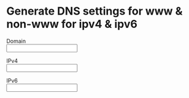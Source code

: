 <h1>Generate DNS settings for www & non-www for ipv4 & ipv6</h1>
<form>
	<p>
		<label>
			Domain <br>
			<input type="text" oninput="fillDNS()" name="domain" autocomplete="off">
		</label>
	</p>
	<p>
		<label>
			IPv4 <br>
			<input type="text" oninput="fillDNS()" name="ipv4" autocomplete="off">
		</label>
	</p>
	<p>
		<label>
			IPv6 <br>
			<input type="text" oninput="fillDNS()" name="ipv6" autocomplete="off">
		</label>
	</p>
</form>

<code>

</code>



<script>
	function fillDNS() {
		var domain = document.forms[0].elements.domain.value;
		var ipv4 = document.forms[0].elements.ipv4.value;
		var ipv6 = document.forms[0].elements.ipv6.value;

		if(domain) {
			document.getElementsByTagName('code')[0].innerHTML = "";
			if(ipv4){
				document.getElementsByTagName('code')[0].innerHTML += `${domain}.     A    ${ipv4}<br>`.replaceAll(' ', '&nbsp');
				document.getElementsByTagName('code')[0].innerHTML += `www.${domain}. A    ${ipv4}<br>`.replaceAll(' ', '&nbsp');
			}
			if(ipv6) {
				document.getElementsByTagName('code')[0].innerHTML += `${domain}.     AAAA ${ipv6}<br>`.replaceAll(' ', '&nbsp');
				document.getElementsByTagName('code')[0].innerHTML += `www.${domain}. AAAA ${ipv6}<br>`.replaceAll(' ', '&nbsp');
			}
		}
	}
</script>
